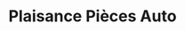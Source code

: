 ---
title: "Plaisance Pièces Auto"
url: /plaisance-du-touch/plaisance-pieces-auto/
shop: Autoteile
---